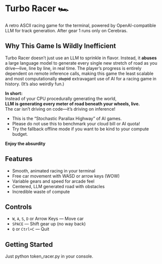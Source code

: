 # Turbo Racer 🏎️

A retro ASCII racing game for the terminal, powered by OpenAI-compatible LLM for track generation.
After gear 1 runs only on Cerebras.

## Why This Game Is Wildly Inefficient

Turbo Racer doesn’t just use an LLM to sprinkle in flavor. Instead, it **abuses** a large language model to generate every single new stretch of road as you drive—live, line by line, in real time. The player’s progress is entirely dependent on remote inference calls, making this game the least scalable and most computationally ~~stupid~~ extravagant use of AI for a racing game in history. (It’s also weirdly fun.)

**In short:**  
Instead of your CPU procedurally generating the world,  
**LLM is generating every meter of road beneath your wheels, live.**  
The car isn’t driving on code—it’s driving on inference!

- This is the “Stochastic Parallax Highway” of AI games.
- Please do not use this to benchmark your cloud bill or AI quota!
- Try the fallback offline mode if you want to be kind to your compute budget.

**Enjoy the absurdity**


## Features

- Smooth, animated racing in your terminal
- Free car movement with WASD or arrow keys (WOW)
- Variable gears and speed for arcade feel
- Centered, LLM generated road with obstacles
- Incredible waste of compute


## Controls

- `W`, `A`, `S`, `D` or Arrow Keys — Move car
- `SPACE` — Shift gear up (no way back)
- `Q` or `Ctrl+C` — Quit

## Getting Started
Just python token_racer.py in your console.
